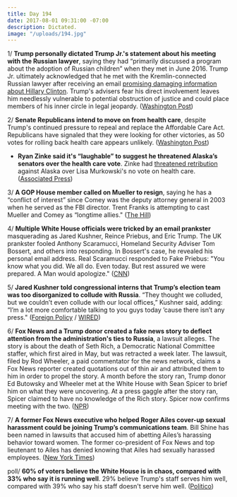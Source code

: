 ```yaml
---
title: Day 194
date: 2017-08-01 09:31:00 -07:00
description: Dictated.
image: "/uploads/194.jpg"
---
```


1/ **Trump personally dictated Trump Jr.'s statement about his meeting with the Russian lawyer**, saying they had “primarily discussed a program about the adoption of Russian children” when they met in June 2016. Trump Jr. ultimately acknowledged that he met with the Kremlin-connected Russian lawyer after receiving an email [promising damaging information about Hillary Clinton](https://whatthefuckjusthappenedtoday.com/2017/07/10/Day-172/#1-donald-trump-jr-met-with-a-kremlin). Trump's advisers fear his direct involvement leaves him needlessly vulnerable to potential obstruction of justice and could place members of his inner circle in legal jeopardy. ([Washington Post](https://www.washingtonpost.com/politics/trump-dictated-sons-misleading-statement-on-meeting-with-russian-lawyer/2017/07/31/04c94f96-73ae-11e7-8f39-eeb7d3a2d304_story.html))

2/ **Senate Republicans intend to move on from health care**, despite Trump's  continued pressure to repeal and replace the Affordable Care Act. Republicans have signaled that they were looking for other victories, as 50 votes for rolling back health care appears unlikely. ([Washington Post](https://www.washingtonpost.com/powerpost/gop-leaders-say-its-time-for-senate-to-move-on-from-health-care/2017/07/31/d6000d3c-760d-11e7-9eac-d56bd5568db8_story.html))

* **Ryan Zinke said it's “laughable” to suggest he threatened Alaska’s senators over the health care vote**. Zinke had [threatened retribution](https://whatthefuckjusthappenedtoday.com/2017/07/27/day-189/#5-the-trump-administration-threatene) against Alaska over Lisa Murkowski's no vote on health care. ([Associated Press](https://apnews.com/41c2797793b24c71a88f429ea8626ee5))

3/ **A GOP House member called on Mueller to resign**, saying he has a “conflict of interest” since Comey was the deputy attorney general in 2003 when he served as the FBI director. Trent Franks is attempting to cast Mueller and Comey as “longtime allies." ([The Hill](http://thehill.com/homenews/house/344711-gop-house-member-calls-on-mueller-to-resign))

4/ **Multiple White House officials were tricked by an email prankster** masquerading as Jared Kushner, Reince Priebus, and Eric Trump. The UK prankster fooled Anthony Scaramucci, Homeland Security Adviser Tom Bossert, and others into responding. In Bossert's case, he revealed his personal email address. Real Scaramucci responded to Fake Priebus: "You know what you did. We all do. Even today. But rest assured we were prepared. A Man would apologize." ([CNN](http://www.cnn.com/2017/07/31/politics/white-house-officials-tricked-by-email-prankster/index.html))

5/ **Jared Kushner told congressional interns that Trump’s election team was too disorganized to collude with Russia**. “They thought we colluded, but we couldn’t even collude with our local offices,” Kushner said, adding: “I’m a lot more comfortable talking to you guys today ’cause there isn’t any press." ([Foreign Policy](http://foreignpolicy.com/2017/07/31/kusher-to-interns-trump-team-too-disorganized-to-collude-with-russia/) / [WIRED](https://www.wired.com/story/jared-kushner-middle-east/))

6/ **Fox News and a Trump donor created a fake news story to deflect attention from the administration's ties to Russia**, a lawsuit alleges. The story is about the death of Seth Rich, a Democratic National Committee staffer, which first aired in May, but was retracted a week later. The lawsuit, filed by Rod Wheeler, a paid commentator for the news network, claims a Fox News reporter created quotations out of thin air and attributed them to him in order to propel the story. A month before the story ran, Trump donor Ed Butowsky and Wheeler met at the White House with Sean Spicer to brief him on what they were uncovering. At a press gaggle after the story ran, Spicer claimed to have no knowledge of the Rich story. Spicer now confirms meeting with the two. ([NPR](http://www.npr.org/2017/08/01/540783715/lawsuit-alleges-fox-news-and-trump-supporter-created-fake-news-story))

7/ **A former Fox News executive who helped Roger Ailes cover-up sexual harassment could be joining Trump’s communications team**. Bill Shine has been named in lawsuits that accused him of abetting Ailes’s harassing behavior toward women. The former co-president of Fox News and top lieutenant to Ailes has denied knowing that Ailes had sexually harassed employees. ([New York Times](https://www.nytimes.com/2017/08/01/business/media/bill-shine-fox-news-white-house.html))

poll/ **60% of voters believe the White House is in chaos, compared with 33% who say it is running well**. 29% believe Trump's staff serves him well, compared with 39% who say his staff doesn't serve him well. ([Politico](http://www.politico.com/story/2017/07/31/white-house-chaos-poll-241180))
